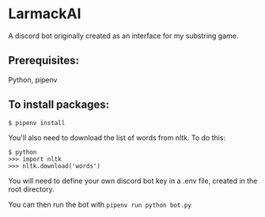 # LarmackAI
A discord bot originally created as an interface for my substring game.

## Prerequisites:
Python, pipenv

## To install packages:
`$ pipenv install`

You'll also need to download the list of words from nltk. To do this:
```
$ python
>>> import nltk
>>> nltk.download('words')
```

You will need to define your own discord bot key in a .env file,
created in the root directory.

You can then run the bot with 
`pipenv run python bot.py`


